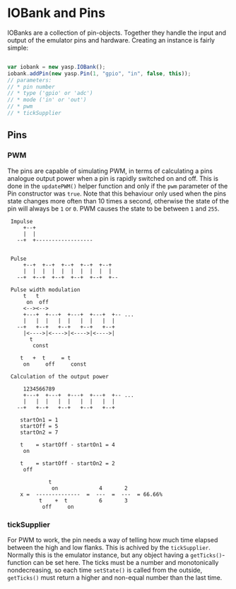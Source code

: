 # IOBank and Pins

IOBanks are a collection of pin-objects. Together they handle the input and output of the emulator pins and hardware.
Creating an instance is fairly simple:

```javascript

var iobank = new yasp.IOBank();
iobank.addPin(new yasp.Pin(1, "gpio", "in", false, this));
// parameters:
// * pin number
// * type ('gpio' or 'adc')
// * mode ('in' or 'out')
// * pwm
// * tickSupplier
```

## Pins

### PWM
The pins are capable of simulating PWM, in terms of calculating a pins analogue output power when a pin is rapidly
switched on and off. This is done in the `updatePWM()` helper function and only if the `pwm` parameter of the Pin
constructor was `true`.
Note that this behaviour only used when the pins state changes more often than 10 times a second, otherwise the state
of the pin will always be `1` or `0`. PWM causes the state to be between `1` and `255`.

```
 Impulse
     +--+
     |  |
   --+  +------------------


 Pulse
     +--+  +--+  +--+  +--+  +--+
     |  |  |  |  |  |  |  |  |  |
   --+  +--+  +--+  +--+  +--+  +--

 Pulse width modulation
     t   t
      on  off
     <--><-->
     +---+  +---+  +---+  +---+  +-- ...
     |   |  |   |  |   |  |   |  |
   --+   +--+   +--+   +--+   +--+
     |<---->|<---->|<---->|<---->|
       t
        const

    t   +  t     = t
     on     off     const

 Calculation of the output power

     1234566789
     +---+  +---+  +---+  +---+  +-- ...
     |   |  |   |  |   |  |   |  |
   --+   +--+   +--+   +--+   +--+

    startOn1 = 1
    startOff = 5
    startOn2 = 7

    t    = startOff - startOn1 = 4
     on

    t    = startOff - startOn2 = 2
     off

             t
              on             4       2
    x =  --------------  =  ---  =  ---  = 66.66%
          t    +  t          6       3
           off     on
```

### tickSupplier
For PWM to work, the pin needs a way of telling how much time elapsed between the high and low flanks. This is achived
by the `tickSupplier`. Normally this is the emulator instance, but any object having a `getTicks()`-function can be
set here. The ticks must be a number and monotonically nondecreasing, so each time `setState()` is called from the
outside, `getTicks()` must return a higher and non-equal number than the last time.
